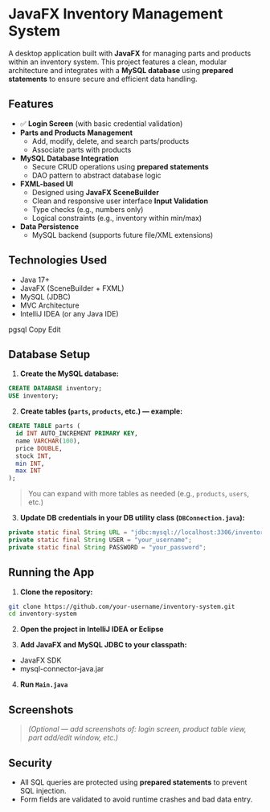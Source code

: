 # JavaFX Inventory Management System

A desktop application built with **JavaFX** for managing parts and products within an inventory system. This project features a clean, modular architecture and integrates with a **MySQL database** using **prepared statements** to ensure secure and efficient data handling.

## Features

- ✅ **Login Screen** (with basic credential validation)
- **Parts and Products Management**
  - Add, modify, delete, and search parts/products
  - Associate parts with products
- **MySQL Database Integration**
  - Secure CRUD operations using **prepared statements**
  - DAO pattern to abstract database logic
- **FXML-based UI**
  - Designed using **JavaFX SceneBuilder**
  - Clean and responsive user interface
**Input Validation**
  - Type checks (e.g., numbers only)
  - Logical constraints (e.g., inventory within min/max)
- **Data Persistence**
  - MySQL backend (supports future file/XML extensions)

## Technologies Used

- Java 17+
- JavaFX (SceneBuilder + FXML)
- MySQL (JDBC)
- MVC Architecture
- IntelliJ IDEA (or any Java IDE)

pgsql
Copy
Edit

## Database Setup


1. **Create the MySQL database:**

```sql
CREATE DATABASE inventory;
USE inventory;
```

2. **Create tables (`parts`, `products`, etc.) — example:**

```sql
CREATE TABLE parts (
  id INT AUTO_INCREMENT PRIMARY KEY,
  name VARCHAR(100),
  price DOUBLE,
  stock INT,
  min INT,
  max INT
);
```

> You can expand with more tables as needed (e.g., `products`, `users`, etc.)

3. **Update DB credentials in your DB utility class (`DBConnection.java`):**

```java
private static final String URL = "jdbc:mysql://localhost:3306/inventory";
private static final String USER = "your_username";
private static final String PASSWORD = "your_password";
```

## Running the App

1. **Clone the repository:**

```bash
git clone https://github.com/your-username/inventory-system.git
cd inventory-system
```

2. **Open the project in IntelliJ IDEA or Eclipse**

3. **Add JavaFX and MySQL JDBC to your classpath:**

- JavaFX SDK  
- mysql-connector-java.jar

4. **Run `Main.java`**

## Screenshots

> *(Optional — add screenshots of: login screen, product table view, part add/edit window, etc.)*

## Security

- All SQL queries are protected using **prepared statements** to prevent SQL injection.
- Form fields are validated to avoid runtime crashes and bad data entry.

